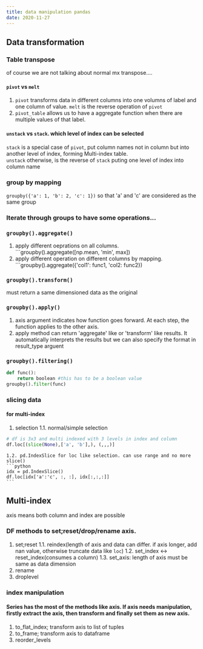```yaml
---
title: data manipulation pandas
date: 2020-11-27
---
```

## Data transformation
### Table transpose
of course we are not talking about normal mx transpose....
#### ```pivot``` vs ```melt```
1. ```pivot``` transforms data in different columns into one volumns of label and one column of value. ```melt``` is the reverse operation of ```pivot```
2. ```pivot_table``` allows us to have a aggregate function when there are multiple values of that label.
#### ```unstack``` vs ```stack```. which level of index can be selected
```stack``` is a special case of ```pivot```, put column names not in column but into another level of index, forming Multi-index table.  
```unstack``` otherwise, is the reverse of ```stack``` puting one level of index into column name

### group by mapping
```groupby({'a': 1, 'b': 2, 'c': 1})``` so that 'a' and 'c' are considered as the same group
### Iterate through groups to have some  operations...
### ```groupby().aggregate()```
1. apply different oeprations on all columns. ```groupby().aggregate([np.mean, 'min', max])
2. apply different operation on different columns by mapping. ```groupby().aggregate({'col1': func1, 'col2: func2})
### ```groupby().transform()```
must return a same dimensioned data as the original 
### ```groupby().apply()```
1. axis argument indicates how function goes forward. At each step, the function applies to the other axis.
2. apply method can return 'aggregate' like or 'transform' like results. It automatically interprets the results but we can also specify the format in result_type arguent
### ```groupby().filtering()```
```python
def func():
    return boolean #this has to be a boolean value
groupby().filter(func)
```
### slicing data
#### for multi-index
1. selection
    1.1. normal/simple selection
```python
# df is 3x3 and multi indexed with 3 levels in index and column
df.loc[(slice(None),['a', 'b'],), (,,,)]
```
    1.2. pd.IndexSlice for loc like selection. can use range and no more slice()
    ```python
    idx = pd.IndexSlice()
    df.loc[idx['a':'c', :, :], idx[:,:,:]]
    ```


## Multi-index
axis means both column and index are possible
### DF methods to set;reset/drop/rename axis.
1. set;reset
    1.1. reindex(length of axis and data can differ. if axis longer, add nan value, otherwise truncate data like ```loc```)
    1.2. set_index <-> reset_index(consumes a column)
    1.3. set_axis: length of axis must be same as data dimension
2. rename
3. droplevel
### index manipulation
#### Series has the most of the methods like axis. If axis needs manipulation, firstly extract the axis, then transform and finally set them as new axis.
1. to_flat_index; transform axis to list of tuples
2. to_frame; transform axis to dataframe
3. reorder_levels

